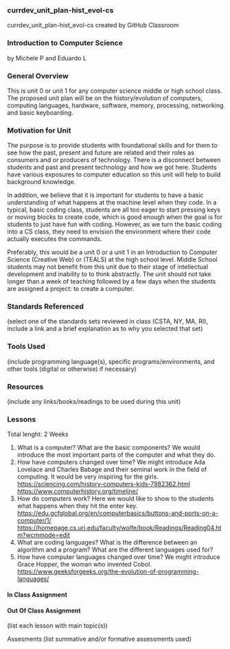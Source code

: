 ### currdev_unit_plan-hist_evol-cs
currdev_unit_plan-hist_evol-cs created by GitHub Classroom

### Introduction to Computer Science 
by Michele P and Eduardo L

### General Overview
This is unit 0 or unit 1 for any computer science middle or high school class. 
The proposed unit plan will be on the history/evolution of computers, computing languages, hardware, software, memory, processing, networking and basic keyboarding.  

### Motivation for Unit
The purpose is to provide students with foundational skills and for them to see how the past, present and future are related and their roles as consumers and or producers of technology. 
There is a disconnect between students and past and present technology and how we got here. 
Students have various exposures to computer education so this unit will help to build background knowledge. 


In addition, we believe that it is important for students to have a basic understanding of what happens at the machine level when they code. In a typical, basic coding class, students are all too eager to start pressing keys or moving blocks to create code, which is good enough when the goal is for students to just have fun with coding. However, as we turn the basic coding into a CS class, they need to envision the environment where their code actually executes the commands.  

Preferably, this would be a unit 0 or a unit 1 in an Introduction to Computer Science (Creative Web) or (TEALS) at the high school level. Middle School students may not benefit from this unit due to their stage of intellectual development and inability to to think abstractly.  The unit should not take longer than a week of teaching followed by a few days when the students are assigned a project: to create a computer.


### Standards Referenced
(select one of the standards sets reviewed in class (CSTA, NY, MA, RI), include a link and a brief explanation as to why you selected that set)

### Tools Used
(include programming language(s), specific programs/environments, and other tools (digital or otherwise) if necessary)

### Resources
(include any links/books/readings to be used during this unit)

### Lessons
Total lenght: 2 Weeks
1. What is a computer? What are the basic components? We would introduce the most important parts of the computer and what they do.
2. How have computers changed over time? We might introduce Ada Lovelace and Charles Babage and their seminal work in the field of computing. It would be very inspiring for the girls.
https://sciencing.com/history-computers-kids-7982362.html
https://www.computerhistory.org/timeline/ 
3. How do computers work? Here we would like to show to the students what happens when they hit the enter key. 
https://edu.gcfglobal.org/en/computerbasics/buttons-and-ports-on-a-computer/1/ 
https://homepage.cs.uri.edu/faculty/wolfe/book/Readings/Reading04.htm?wcmmode=edit 
4. What are coding languages? What is the difference between an algorithm and a program? What are the different languages used for?
5. How have computer languages changed over time? We might introduce Grace Hopper, the woman who invented Cobol.
https://www.geeksforgeeks.org/the-evolution-of-programming-languages/ 

#### In Class Assignment

#### Out Of Class Assignment


(list each lesson with main topic(s))

Assesments
(list summative and/or formative assessments used)
